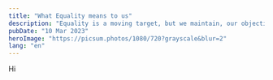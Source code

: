 ```yaml
---
title: "What Equality means to us"
description: "Equality is a moving target, but we maintain, our objective is to not exist one day."
pubDate: "10 Mar 2023"
heroImage: "https://picsum.photos/1080/720?grayscale&blur=2"
lang: "en"
---
```


Hi